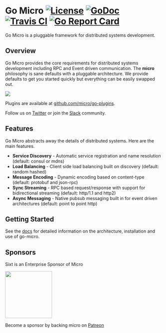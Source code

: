 # Go Micro [![License](https://img.shields.io/:license-apache-blue.svg)](https://opensource.org/licenses/Apache-2.0) [![GoDoc](https://godoc.org/github.com/micro/go-micro?status.svg)](https://godoc.org/github.com/micro/go-micro) [![Travis CI](https://api.travis-ci.org/micro/go-micro.svg?branch=master)](https://travis-ci.org/micro/go-micro) [![Go Report Card](https://goreportcard.com/badge/micro/go-micro)](https://goreportcard.com/report/github.com/micro/go-micro)

Go Micro is a pluggable framework for distributed systems development.

## Overview

Go Micro provides the core requirements for distributed systems development including RPC and Event driven communication. 
The **micro** philosophy is sane defaults with a pluggable architecture. We provide defaults to get you started quickly 
but everything can be easily swapped out. 

<img src="https://micro.mu/docs/images/go-micro.png" />

Plugins are available at [github.com/micro/go-plugins](https://github.com/micro/go-plugins).

Follow us on [Twitter](https://twitter.com/microhq) or join the [Slack](http://slack.micro.mu/) community.

## Features

Go Micro abstracts away the details of distributed systems. Here are the main features.

- **Service Discovery** - Automatic service registration and name resolution (default: consul or mdns)
- **Load Balancing** - Client side load balancing built on discovery (default: random hashed)
- **Message Encoding** - Dynamic encoding based on content-type (default: protobuf and json-rpc)
- **Sync Streaming** - RPC based request/response with support for bidirectional streaming (default: http/1.1 and http2)
- **Async Messaging** - Native pubsub messaging built in for event driven architectures (default: point to point http)

## Getting Started

See the [docs](https://micro.mu/docs/go-micro.html) for detailed information on the architecture, installation and use of go-micro.

## Sponsors

Sixt is an Enterprise Sponsor of Micro

<a href="https://micro.mu/blog/2016/04/25/announcing-sixt-sponsorship.html"><img src="https://micro.mu/sixt_logo.png" width=150px height="auto" /></a>

Become a sponsor by backing micro on [Patreon](https://www.patreon.com/microhq)
